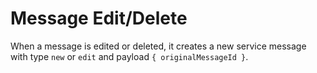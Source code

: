 # Message Edit/Delete

When a message is edited or deleted, it creates a new service message with type `new` or `edit` and payload `{ originalMessageId }`.
